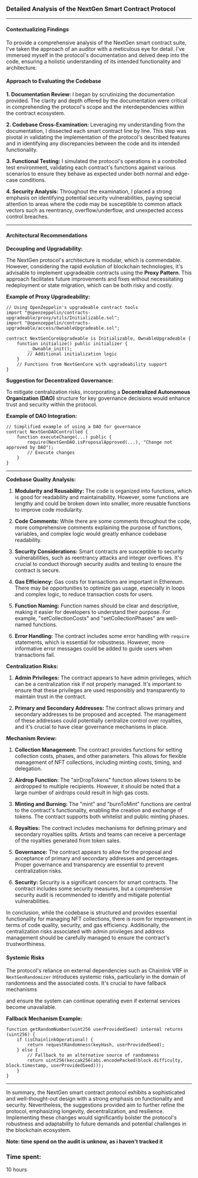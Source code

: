 ### Detailed Analysis of the NextGen Smart Contract Protocol

---

#### Contextualizing Findings

To provide a comprehensive analysis of the NextGen smart contract suite, I've taken the approach of an auditor with a meticulous eye for detail. I've immersed myself in the protocol's documentation and delved deep into the code, ensuring a holistic understanding of its intended functionality and architecture.

#### Approach to Evaluating the Codebase

**1. Documentation Review:** I began by scrutinizing the documentation provided. The clarity and depth offered by the documentation were critical in comprehending the protocol's scope and the interdependencies within the contract ecosystem.

**2. Codebase Cross-Examination:** Leveraging my understanding from the documentation, I dissected each smart contract line by line. This step was pivotal in validating the implementation of the protocol's described features and in identifying any discrepancies between the code and its intended functionality.

**3. Functional Testing:** I simulated the protocol's operations in a controlled test environment, validating each contract's functions against various scenarios to ensure they behave as expected under both normal and edge-case conditions.

**4. Security Analysis:** Throughout the examination, I placed a strong emphasis on identifying potential security vulnerabilities, paying special attention to areas where the code may be susceptible to common attack vectors such as reentrancy, overflow/underflow, and unexpected access control breaches.

---

#### Architectural Recommendations

**Decoupling and Upgradability:**

The NextGen protocol's architecture is modular, which is commendable. However, considering the rapid evolution of blockchain technologies, it's advisable to implement upgradeable contracts using the **Proxy Pattern**. This approach facilitates future improvements and fixes without necessitating redeployment or state migration, which can be both risky and costly.

**Example of Proxy Upgradeability:**

```solidity
// Using OpenZeppelin's upgradeable contract tools
import "@openzeppelin/contracts-upgradeable/proxy/utils/Initializable.sol";
import "@openzeppelin/contracts-upgradeable/access/OwnableUpgradeable.sol";

contract NextGenCoreUpgradeable is Initializable, OwnableUpgradeable {
    function initialize() public initializer {
        __Ownable_init();
        // Additional initialization logic
    }
    // Functions from NextGenCore with upgradeability support
}
```

**Suggestion for Decentralized Governance:**

To mitigate centralization risks, incorporating a **Decentralized Autonomous Organization (DAO)** structure for key governance decisions would enhance trust and security within the protocol.

**Example of DAO Integration:**

```solidity
// Simplified example of using a DAO for governance
contract NextGenDAOControlled {
    function executeChange(...) public {
        require(NextGenDAO.isProposalApproved(...), "Change not approved by DAO");
        // Execute changes
    }
}
```

---

**Codebase Quality Analysis:**

1. **Modularity and Reusability:** The code is organized into functions, which is good for readability and maintainability. However, some functions are lengthy and could be broken down into smaller, more reusable functions to improve code modularity.

2. **Code Comments:** While there are some comments throughout the code, more comprehensive comments explaining the purpose of functions, variables, and complex logic would greatly enhance codebase readability.

3. **Security Considerations:** Smart contracts are susceptible to security vulnerabilities, such as reentrancy attacks and integer overflows. It's crucial to conduct thorough security audits and testing to ensure the contract is secure.

4. **Gas Efficiency:** Gas costs for transactions are important in Ethereum. There may be opportunities to optimize gas usage, especially in loops and complex logic, to reduce transaction costs for users.

5. **Function Naming:** Function names should be clear and descriptive, making it easier for developers to understand their purpose. For example, "setCollectionCosts" and "setCollectionPhases" are well-named functions.

6. **Error Handling:** The contract includes some error handling with `require` statements, which is essential for robustness. However, more informative error messages could be added to guide users when transactions fail.

**Centralization Risks:**

1. **Admin Privileges:** The contract appears to have admin privileges, which can be a centralization risk if not properly managed. It's important to ensure that these privileges are used responsibly and transparently to maintain trust in the contract.

2. **Primary and Secondary Addresses:** The contract allows primary and secondary addresses to be proposed and accepted. The management of these addresses could potentially centralize control over royalties, and it's crucial to have clear governance mechanisms in place.

**Mechanism Review:**

1. **Collection Management:** The contract provides functions for setting collection costs, phases, and other parameters. This allows for flexible management of NFT collections, including minting costs, timing, and delegation.

2. **Airdrop Function:** The "airDropTokens" function allows tokens to be airdropped to multiple recipients. However, it should be noted that a large number of airdrops could result in high gas costs.

3. **Minting and Burning:** The "mint" and "burnToMint" functions are central to the contract's functionality, enabling the creation and exchange of tokens. The contract supports both whitelist and public minting phases.

4. **Royalties:** The contract includes mechanisms for defining primary and secondary royalties splits. Artists and teams can receive a percentage of the royalties generated from token sales.

5. **Governance:** The contract appears to allow for the proposal and acceptance of primary and secondary addresses and percentages. Proper governance and transparency are essential to prevent centralization risks.

6. **Security:** Security is a significant concern for smart contracts. The contract includes some security measures, but a comprehensive security audit is recommended to identify and mitigate potential vulnerabilities.

In conclusion, while the codebase is structured and provides essential functionality for managing NFT collections, there is room for improvement in terms of code quality, security, and gas efficiency. Additionally, the centralization risks associated with admin privileges and address management should be carefully managed to ensure the contract's trustworthiness. 
#### Systemic Risks

The protocol's reliance on external dependencies such as Chainlink VRF in `NextGenRandomizer` introduces systemic risks, particularly in the domain of randomness and the associated costs. It's crucial to have fallback mechanisms

 and ensure the system can continue operating even if external services become unavailable.

**Fallback Mechanism Example:**

```solidity
function getRandomNumber(uint256 userProvidedSeed) internal returns (uint256) {
    if (isChainlinkOperational) {
        return requestRandomness(keyHash, userProvidedSeed);
    } else {
        // Fallback to an alternative source of randomness
        return uint256(keccak256(abi.encodePacked(block.difficulty, block.timestamp, userProvidedSeed)));
    }
}
```

---

In summary, the NextGen smart contract protocol exhibits a sophisticated and well-thought-out design with a strong emphasis on functionality and security. Nevertheless, the suggestions provided aim to further refine the protocol, emphasizing longevity, decentralization, and resilience. Implementing these changes would significantly bolster the protocol's robustness and adaptability to future demands and potential challenges in the blockchain ecosystem.

**Note: time spend on the audit is unknow, as i haven't tracked it**

### Time spent:
10 hours